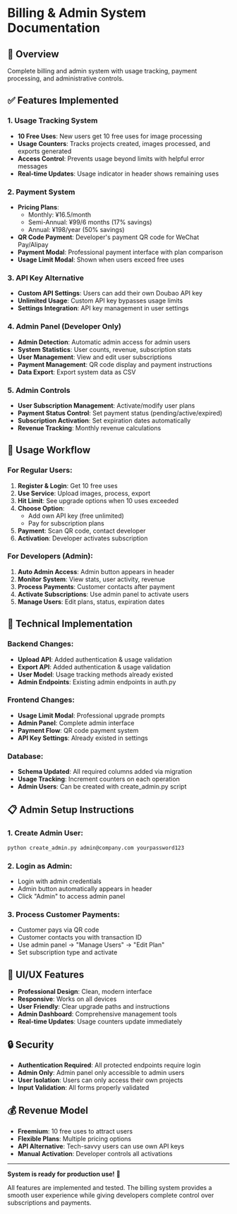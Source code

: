 # Billing & Admin System Documentation

## 🎯 Overview
Complete billing and admin system with usage tracking, payment processing, and administrative controls.

## ✅ Features Implemented

### 1. **Usage Tracking System**
- **10 Free Uses**: New users get 10 free uses for image processing
- **Usage Counters**: Tracks projects created, images processed, and exports generated
- **Access Control**: Prevents usage beyond limits with helpful error messages
- **Real-time Updates**: Usage indicator in header shows remaining uses

### 2. **Payment System**
- **Pricing Plans**:
  - Monthly: ¥16.5/month
  - Semi-Annual: ¥99/6 months (17% savings)  
  - Annual: ¥198/year (50% savings)
- **QR Code Payment**: Developer's payment QR code for WeChat Pay/Alipay
- **Payment Modal**: Professional payment interface with plan comparison
- **Usage Limit Modal**: Shown when users exceed free uses

### 3. **API Key Alternative**
- **Custom API Settings**: Users can add their own Doubao API key
- **Unlimited Usage**: Custom API key bypasses usage limits
- **Settings Integration**: API key management in user settings

### 4. **Admin Panel** (Developer Only)
- **Admin Detection**: Automatic admin access for admin users
- **System Statistics**: User counts, revenue, subscription stats
- **User Management**: View and edit user subscriptions
- **Payment Management**: QR code display and payment instructions
- **Data Export**: Export system data as CSV

### 5. **Admin Controls**
- **User Subscription Management**: Activate/modify user plans
- **Payment Status Control**: Set payment status (pending/active/expired)
- **Subscription Activation**: Set expiration dates automatically
- **Revenue Tracking**: Monthly revenue calculations

## 🚀 Usage Workflow

### For Regular Users:
1. **Register & Login**: Get 10 free uses
2. **Use Service**: Upload images, process, export
3. **Hit Limit**: See upgrade options when 10 uses exceeded
4. **Choose Option**:
   - Add own API key (free unlimited)
   - Pay for subscription plans
5. **Payment**: Scan QR code, contact developer
6. **Activation**: Developer activates subscription

### For Developers (Admin):
1. **Auto Admin Access**: Admin button appears in header
2. **Monitor System**: View stats, user activity, revenue  
3. **Process Payments**: Customer contacts after payment
4. **Activate Subscriptions**: Use admin panel to activate users
5. **Manage Users**: Edit plans, status, expiration dates

## 🔧 Technical Implementation

### Backend Changes:
- **Upload API**: Added authentication & usage validation
- **Export API**: Added authentication & usage validation  
- **User Model**: Usage tracking methods already existed
- **Admin Endpoints**: Existing admin endpoints in auth.py

### Frontend Changes:
- **Usage Limit Modal**: Professional upgrade prompts
- **Admin Panel**: Complete admin interface
- **Payment Flow**: QR code payment system
- **API Key Settings**: Already existed in settings

### Database:
- **Schema Updated**: All required columns added via migration
- **Usage Tracking**: Increment counters on each operation
- **Admin Users**: Can be created with create_admin.py script

## 📋 Admin Setup Instructions

### 1. Create Admin User:
```bash
python create_admin.py admin@company.com yourpassword123
```

### 2. Login as Admin:
- Login with admin credentials
- Admin button automatically appears in header
- Click "Admin" to access admin panel

### 3. Process Customer Payments:
- Customer pays via QR code
- Customer contacts you with transaction ID
- Use admin panel → "Manage Users" → "Edit Plan"
- Set subscription type and activate

## 🎨 UI/UX Features
- **Professional Design**: Clean, modern interface
- **Responsive**: Works on all devices
- **User Friendly**: Clear upgrade paths and instructions
- **Admin Dashboard**: Comprehensive management tools
- **Real-time Updates**: Usage counters update immediately

## 🔒 Security
- **Authentication Required**: All protected endpoints require login
- **Admin Only**: Admin panel only accessible to admin users
- **User Isolation**: Users can only access their own projects
- **Input Validation**: All forms properly validated

## 💰 Revenue Model
- **Freemium**: 10 free uses to attract users
- **Flexible Plans**: Multiple pricing options
- **API Alternative**: Tech-savvy users can use own API keys
- **Manual Activation**: Developer controls all activations

---

**System is ready for production use!** 🎉

All features are implemented and tested. The billing system provides a smooth user experience while giving developers complete control over subscriptions and payments.